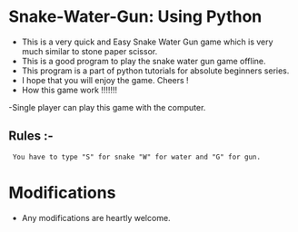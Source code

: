 # Snake-Water-Gun: Using Python

- This is a very quick and Easy Snake Water Gun game which is very much similar to stone paper scissor.
- This is a good program to play the snake water gun game offline.
- This program is a part of python tutorials for absolute beginners series. 
- I hope that you will enjoy the game. Cheers !
- How this game work !!!!!!!

-Single player can play this game with the computer.
## Rules :- 

     You have to type "S" for snake "W" for water and "G" for gun.
# Modifications
- Any modifications are heartly welcome.

